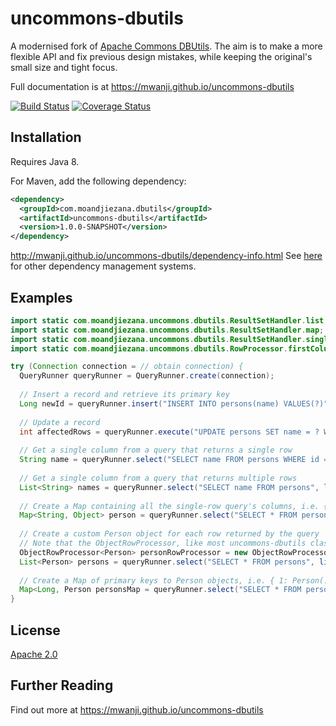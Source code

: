 # uncommons-dbutils

A modernised fork of [Apache Commons DBUtils](http://commons.apache.org/proper/commons-dbutils/). The aim is to make a more flexible API and fix previous design mistakes, while keeping the original's small size and tight focus.

Full documentation is at https://mwanji.github.io/uncommons-dbutils

[![Build Status](https://img.shields.io/travis/mwanji/uncommons-dbutils.svg)](https://travis-ci.org/mwanji/uncommons-dbutils) [![Coverage Status](https://img.shields.io/coveralls/mwanji/uncommons-dbutils.svg)](https://coveralls.io/r/mwanji/uncommons-dbutils?branch=master)

## Installation

Requires Java 8.

For Maven, add the following dependency:

```xml
<dependency>
  <groupId>com.moandjiezana.dbutils</groupId>
  <artifactId>uncommons-dbutils</artifactId>
  <version>1.0.0-SNAPSHOT</version>
</dependency>
```
http://mwanji.github.io/uncommons-dbutils/dependency-info.html
See [here](https://mwanji.github.io/uncommons-dbutils/dependency-info.html) for other dependency management systems.

## Examples

```java
import static com.moandjiezana.uncommons.dbutils.ResultSetHandler.list;
import static com.moandjiezana.uncommons.dbutils.ResultSetHandler.map;
import static com.moandjiezana.uncommons.dbutils.ResultSetHandler.single;
import static com.moandjiezana.uncommons.dbutils.RowProcessor.firstColumn;

try (Connection connection = // obtain connection) {
  QueryRunner queryRunner = QueryRunner.create(connection);
  
  // Insert a record and retrieve its primary key
  Long newId = queryRunner.insert("INSERT INTO persons(name) VALUES(?)", single(firstColumn()), "John");
  
  // Update a record
  int affectedRows = queryRunner.execute("UPDATE persons SET name = ? WHERE id = ?", "Thabiso", newId);
  
  // Get a single column from a query that returns a single row
  String name = queryRunner.select("SELECT name FROM persons WHERE id = ?", single(firstColumn()), 1L);
  
  // Get a single column from a query that returns multiple rows
  List<String> names = queryRunner.select("SELECT name FROM persons", list(firstColumn()), 1L);
  
  // Create a Map containing all the single-row query's columns, i.e. { "id": 1, "name": "John" }
  Map<String, Object> person = queryRunner.select("SELECT * FROM persons WHERE id = ?", single(new MapRowProcessor(), 1L);
  
  // Create a custom Person object for each row returned by the query
  // Note that the ObjectRowProcessor, like most uncommons-dbutils classes, can be reused across queries, QueryRunners and threads
  ObjectRowProcessor<Person> personRowProcessor = new ObjectRowProcessor<Person>(Person.class, ObjectRowProcessor.matching());
  List<Person> persons = queryRunner.select("SELECT * FROM persons", list(personRowProcessor));
  
  // Create a Map of primary keys to Person objects, i.e. { 1: Person(...), 2: Person(...) }
  Map<Long, Person personsMap = queryRunner.select("SELECT * FROM persons", ResultSetHandler.map("id", Long.class, personRowProcessor));
}
```

## License

[Apache 2.0](http://www.apache.org/licenses/LICENSE-2.0)

## Further Reading

Find out more at https://mwanji.github.io/uncommons-dbutils
